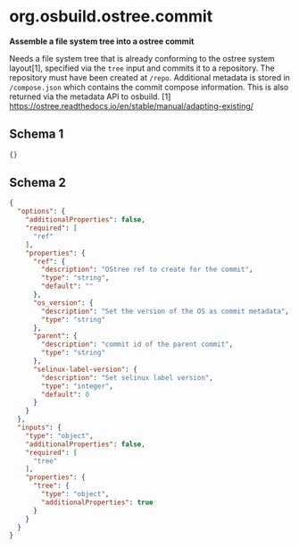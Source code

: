 
# org.osbuild.ostree.commit

**Assemble a file system tree into a ostree commit**

Needs a file system tree that is already conforming to the ostree
system layout\[1\], specified via the `tree` input and commits it
to a repository. The repository must have been created at `/repo`.
Additional metadata is stored in `/compose.json` which contains
the commit compose information. This is also returned via the
metadata API to osbuild.
\[1\] https://ostree.readthedocs.io/en/stable/manual/adapting-existing/

## Schema 1

```json
{}
```

## Schema 2

```json
{
  "options": {
    "additionalProperties": false,
    "required": [
      "ref"
    ],
    "properties": {
      "ref": {
        "description": "OStree ref to create for the commit",
        "type": "string",
        "default": ""
      },
      "os_version": {
        "description": "Set the version of the OS as commit metadata",
        "type": "string"
      },
      "parent": {
        "description": "commit id of the parent commit",
        "type": "string"
      },
      "selinux-label-version": {
        "description": "Set selinux label version",
        "type": "integer",
        "default": 0
      }
    }
  },
  "inputs": {
    "type": "object",
    "additionalProperties": false,
    "required": [
      "tree"
    ],
    "properties": {
      "tree": {
        "type": "object",
        "additionalProperties": true
      }
    }
  }
}
```
